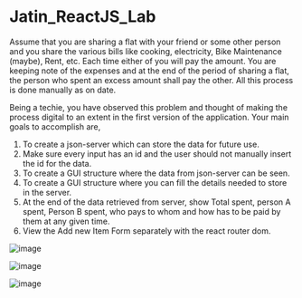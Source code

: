 # Jatin_ReactJS_Lab

Assume that you are sharing a flat with your friend or some other person and you share the various bills like cooking, electricity, Bike Maintenance (maybe), Rent, etc. Each time either of you will pay the amount. You are keeping note of the expenses and at the end of the period of sharing a flat, the person who spent an excess amount shall pay the other. All this process is done manually as on date.

Being a techie, you have observed this problem and thought of making the process digital to an extent in the first version of the application. Your main goals to accomplish are,

1.	To create a json-server which can store the data for future use.
2.	Make sure every input has an id and the user should not manually insert the id for the data.
3.	To create a GUI structure where the data from json-server can be seen.
4.	To create a GUI structure where you can fill the details needed to store in the server.
5.	At the end of the data retrieved from server, show Total spent, person A spent, Person B spent, who pays to whom and how has to be paid by them at any given time.
6.	View the Add new Item Form separately with the react router dom.

![image](https://github.com/SnehYogKulkarni/SnehalKulkarni_ReactJS_Lab/assets/115880442/5176b6b5-804d-4d76-bdf9-aa1b48814a15)


![image](https://github.com/SnehYogKulkarni/SnehalKulkarni_ReactJS_Lab/assets/115880442/e1e16b7c-e491-4d83-b643-d24eb4070930)


![image](https://github.com/SnehYogKulkarni/SnehalKulkarni_ReactJS_Lab/assets/115880442/dc14e4b1-630f-410e-95c6-b26fa502e88f)

